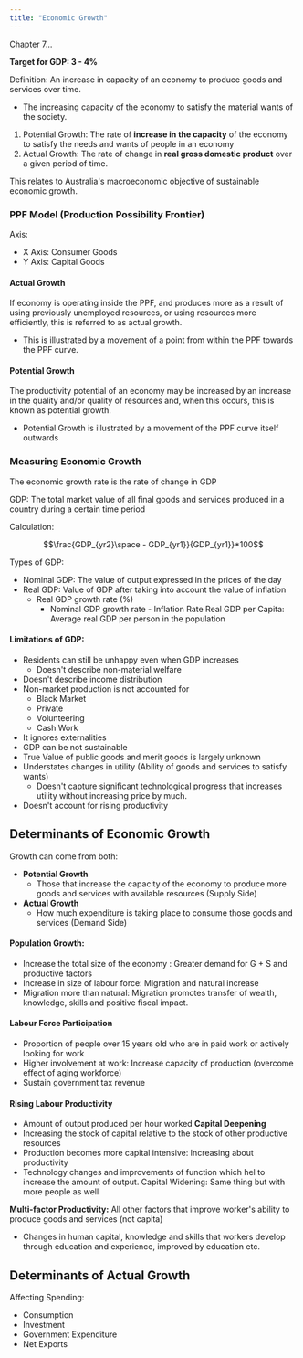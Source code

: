 ```yaml
---
title: "Economic Growth"
---
```


Chapter 7...

**Target for GDP: 3 - 4%**

Definition: An increase in capacity of an economy to produce goods and services over time.
- The increasing capacity of the economy to satisfy the material wants of the society.

1. Potential Growth: The rate of **increase in the capacity** of the economy to satisfy the needs and wants of people in an economy
2. Actual Growth: The rate of change in **real gross domestic product** over a given period of time.

This relates to Australia's macroeconomic objective of sustainable economic growth.


### PPF Model (Production Possibility Frontier)

Axis:
- X Axis: Consumer Goods
- Y Axis: Capital Goods

#### Actual Growth

If economy is operating inside the PPF, and produces more as a result of using previously unemployed resources, or using resources more efficiently, this is referred to as actual growth.
- This is illustrated by a movement of a point from within the PPF towards the PPF curve.

#### Potential Growth

The productivity potential of an economy may be increased by an increase in the quality and/or quality of resources and, when this occurs, this is known as potential growth.
- Potential Growth is illustrated by a movement of the PPF curve itself outwards

### Measuring Economic Growth

The economic growth rate is the rate of change in GDP

GDP: The total market value of all final goods and services produced in a country during a certain time period

Calculation:

$$\frac{GDP_{yr2}\space - GDP_{yr1}}{GDP_{yr1}}*100$$

Types of GDP:
- Nominal GDP: The value of output expressed in the prices of the day
- Real GDP: Value of GDP after taking into account  the value of inflation
	- Real GDP growth rate (%)
		- Nominal GDP growth rate - Inflation Rate
Real GDP per Capita: Average real GDP per person in the population


#### Limitations of GDP:

- Residents can still be unhappy even when GDP increases
	- Doesn't describe non-material welfare
- Doesn't describe income distribution
- Non-market production is not accounted for
	- Black Market
	- Private
	- Volunteering
	- Cash Work
- It ignores externalities
- GDP can be not sustainable
- True Value of public goods and merit goods is largely unknown
- Understates changes in utility (Ability of goods and services to satisfy wants)
	- Doesn't capture significant technological progress that increases utility without increasing price by much.
- Doesn't account for rising productivity


## Determinants of Economic Growth

Growth can come from both:
- **Potential Growth**
	- Those that increase the capacity of the economy to produce more goods and services with available resources (Supply Side)
- **Actual Growth**
	- How much expenditure is taking place to consume those goods and services (Demand Side)

#### Population Growth:

- Increase the total size of the economy : Greater demand for G + S and productive factors
- Increase in size of labour force: Migration and natural increase
- Migration more than natural: Migration promotes transfer of wealth, knowledge, skills and positive fiscal impact.

#### Labour Force Participation

- Proportion of people over 15 years old who are in paid work or actively looking for work
- Higher involvement at work: Increase capacity of production (overcome effect of aging workforce)
- Sustain government tax revenue

#### Rising Labour Productivity

- Amount of output produced per hour worked
**Capital Deepening**
- Increasing the stock of capital relative to the stock of other productive resources
- Production becomes more capital intensive: Increasing about productivity
- Technology changes and improvements of function which hel to increase the amount of output.
Capital Widening: Same thing but with more people as well 

**Multi-factor Productivity:** All other factors that improve worker's ability to produce goods and services (not capita)
- Changes in human capital, knowledge and skills that workers develop through education and experience, improved by education etc.

## Determinants of Actual Growth

Affecting Spending:
- Consumption
- Investment
- Government Expenditure
- Net Exports